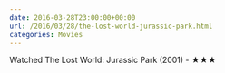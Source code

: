 ```yaml
---
date: 2016-03-28T23:00:00+00:00
url: /2016/03/28/the-lost-world-jurassic-park.html
categories: Movies
---
```

Watched The Lost World: Jurassic Park (2001) - ★★★




